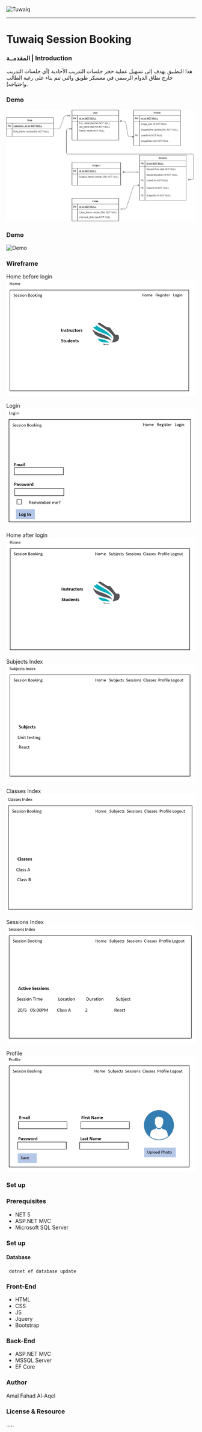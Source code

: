 <div>
  
![Tuwaiq](https://i.ibb.co/SV2BSn5/tuwaiq.png)
  


----

# Tuwaiq Session Booking
### المقدمــة | Introduction 
 
 هذا التطبيق يهدف إلى تسهيل عملية حجز جلسات التدريب الأحادية (أي جلسات التدريب خارج نطاق الدوام الرسمي في معسكر طويق والتي تتم بناء على رغبة الطالب واحتياجه). 
 

<div dir="ltr"  >

### Demo  
 ![Demo](ERD.PNG)

### Demo  
 ![Demo](SessionBookingDemo.gif)
### Wireframe 
Home before login
![Home before login](HomeWireframe.PNG)

Login
![login](LoginWireframe.PNG)

Home after login
![Home after login](HomeAfterLoginWireframe.PNG)

Subjects Index
![Home after login](SubjectsIndexStudentRole.PNG)

Classes Index
![Home after login](ClassesIndexStudentRole.PNG)

Sessions Index
![Home after login](SessionsIndexStudentRole.PNG)

Profile
![Home after login](profile.PNG)

### Set up  
### Prerequisites
- NET 5 
- ASP.NET MVC
- Microsoft SQL Server 
### Set up  
 #### Database
 ``` dotnet ef database update```
### Front-End  
 - HTML
 - CSS
 - JS
 - Jquery
 - Bootstrap 
### Back-End 
 - ASP.NET MVC
 - MSSQL Server
 - EF Core


### Author
Amal Fahad Al-Aqel 

### License & Resource
 .....
</div>
